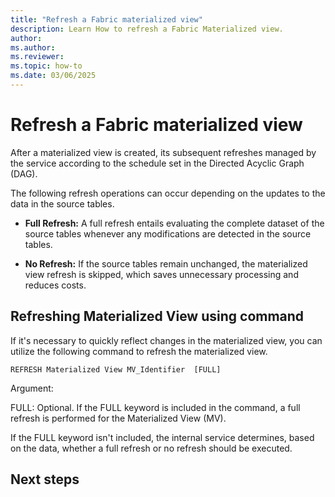 ```yaml
---
title: "Refresh a Fabric materialized view"
description: Learn How to refresh a Fabric Materialized view.
author: 
ms.author: 
ms.reviewer: 
ms.topic: how-to
ms.date: 03/06/2025
---
```


# Refresh a Fabric materialized view

After a materialized view is created, its subsequent refreshes managed by the service according to the schedule set in the Directed Acyclic Graph (DAG).  

The following refresh operations can occur depending on the updates to the data in the source tables.

* **Full Refresh:** A full refresh entails evaluating the complete dataset of the source tables whenever any modifications are detected in the source tables. 

* **No Refresh:** If the source tables remain unchanged, the materialized view refresh is skipped, which saves unnecessary processing and reduces costs.

## Refreshing Materialized View using command

If it's necessary to quickly reflect changes in the materialized view, you can utilize the following command to refresh the materialized view.

`REFRESH Materialized View MV_Identifier  [FULL] `
 
Argument:

FULL: Optional. If the FULL keyword is included in the command, a full refresh is performed for the Materialized View (MV).

If the FULL keyword isn't included, the internal service determines, based on the data, whether a full refresh or no refresh should be executed.

## Next steps
